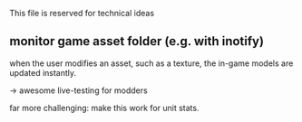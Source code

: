 This file is reserved for technical ideas

monitor game asset folder (e.g. with inotify)
---------------------------------------------

when the user modifies an asset, such as a texture, the in-game models are updated instantly.

-> awesome live-testing for modders

far more challenging: make this work for unit stats.
